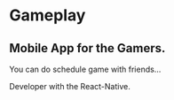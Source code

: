 # Gameplay

## Mobile App for the Gamers.

You can do schedule game with friends...

Developer with the React-Native.

